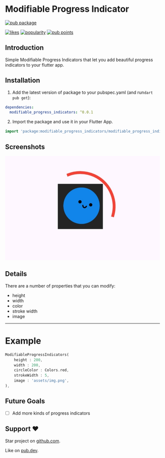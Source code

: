 # Modifiable Progress Indicator

[![pub package](https://img.shields.io/pub/v/modifiable_progress_indicators.svg)](https://pub.dev/packages/modifiable_progress_indicators)

[![likes](https://img.shields.io/pub/likes/modifiable_progress_indicators)](https://pub.dev/packages/modifiable_progress_indicators/score)
[![popularity](https://img.shields.io/pub/popularity/modifiable_progress_indicators)](https://pub.dev/packages/modifiable_progress_indicators/score)
[![pub points](https://img.shields.io/pub/points/modifiable_progress_indicators)](https://pub.dev/packages/modifiable_progress_indicators/score)


## Introduction

Simple Modifiable Progress Indicators that let you add beautiful progress indicators to your flutter app.

## Installation

1. Add the latest version of package to your pubspec.yaml (and run`dart pub get`):

```yaml
dependencies:
  modifiable_progress_indicators: ^0.0.1
```

2. Import the package and use it in your Flutter App.

```dart
import 'package:modifiable_progress_indicators/modifiable_progress_indicators.dart';
```

## Screenshots
<img src="assets/img.jpg" alt="">

## Details

There are a number of properties that you can modify:

- height
- width
- color
- stroke width
- image

<hr>

# Example

```dart
ModifiableProgressIndicators(
    height : 200,
    width : 200,
    circleColor : Colors.red,
    strokeWidth : 5,
    image : 'assets/img.png',
),
```

## Future Goals

- [ ] Add more kinds of progress indicators

## Support :heart:

Star project on [github.com](https://github.com/TeeWrath/modifiable-progress-indicators).

Like on [pub.dev](https://pub.dev/packages/modifiable_progress_indicators).
